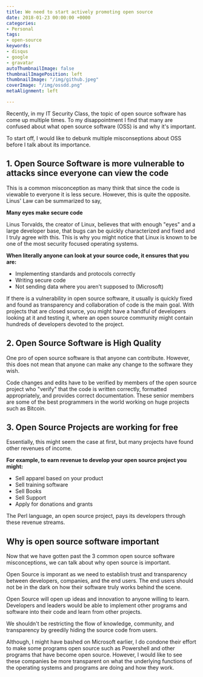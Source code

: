```yaml
---
title: We need to start actively promoting open source
date: 2018-01-23 00:00:00 +0000
categories:
- Personal
tags:
- open-source
keywords:
- disqus
- google
- gravatar
autoThumbnailImage: false
thumbnailImagePosition: left
thumbnailImage: "/img/github.jpeg"
coverImage: "/img/ossdd.png"
metaAlignment: left

---
```

Recently, in my IT Security Class, the topic of open source software has come up multiple times. To my disappointment I find that many are confused about what open source software (OSS) is and why it's important.
<!--more-->

To start off, I would like to debunk multiple misconseptions about OSS before I talk about its importance.

## 1. Open Source Software is more vulnerable to attacks since everyone can view the code

This is a common misconception as many think that since the code is viewable to everyone it is less secure. However, this is quite the opposite.
Linus' Law can be summarized to say,

**Many eyes make secure code**

Linus Torvalds, the creator of Linux, believes that with enough "eyes" and a large developer base, that
bugs can be quickly characterized and fixed and I truly agree with this. This is why you might notice that Linux is known to be one of the most security focused operating systems.

**When literally anyone can look at your source code, it ensures that you are:**

* Implementing standards and protocols correctly
* Writing secure code
* Not sending data where you aren't supposed to (Microsoft)

If there is a vulnerability in open source software, it usually is quickly fixed and found as transparency and collaboration of code is the main goal.
With projects that are closed source, you might have a handful of developers looking at it and testing it, where an open source community might contain
hundreds of developers devoted to the project.

## 2. Open Source Software is High Quality

One pro of open source software is that anyone can contribute. However, this does not mean that anyone can make any change to the software they wish.

Code changes and edits have to be verified by members of the open source project who "verify" that the code is written correctly, formatted appropriately, and provides correct documentation. These senior members
are some of the best programmers in the world working on huge projects such as Bitcoin.

## 3. Open Source Projects are working for free

Essentially, this might seem the case at first, but many projects have found other revenues of income.

**For example, to earn revenue to develop your open source project you might:**

* Sell apparel based on your product
* Sell training software
* Sell Books
* Sell Support
* Apply for donations and grants

The Perl language, an open source project, pays its developers through these revenue streams.

## Why is open source software important

Now that we have gotten past the 3 common open source software misconceptions, we can talk about why open source is important.

Open Source is imporant as we need to establish trust and transparency between developers, companies, and the end users. The end users should not be in the dark on how
their software truly works behind the scene.

Open Source will open up ideas and innovation to anyone willing to learn. Developers and leaders would be able to implement other programs and software into their code and
learn from other projects.

We shouldn't be restricting the flow of knowledge, community, and transparency by greedily hiding the source code from users.

Although, I might have bashed on Microsoft earlier, I do condone their effort to make some programs open source such as Powershell and other programs that have become open source.
However, I would like to see these companies be more transparent on what the underlying functions of the operating systems and programs are doing and how they work.